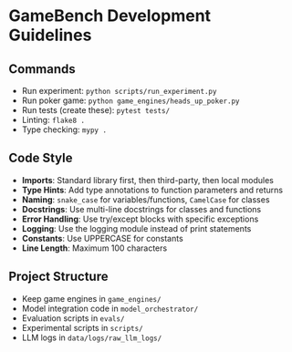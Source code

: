 # GameBench Development Guidelines

## Commands
- Run experiment: `python scripts/run_experiment.py`
- Run poker game: `python game_engines/heads_up_poker.py`
- Run tests (create these): `pytest tests/`
- Linting: `flake8 .`
- Type checking: `mypy .`

## Code Style
- **Imports**: Standard library first, then third-party, then local modules
- **Type Hints**: Add type annotations to function parameters and returns
- **Naming**: `snake_case` for variables/functions, `CamelCase` for classes
- **Docstrings**: Use multi-line docstrings for classes and functions
- **Error Handling**: Use try/except blocks with specific exceptions
- **Logging**: Use the logging module instead of print statements
- **Constants**: Use UPPERCASE for constants
- **Line Length**: Maximum 100 characters

## Project Structure
- Keep game engines in `game_engines/`
- Model integration code in `model_orchestrator/`
- Evaluation scripts in `evals/`
- Experimental scripts in `scripts/`
- LLM logs in `data/logs/raw_llm_logs/`